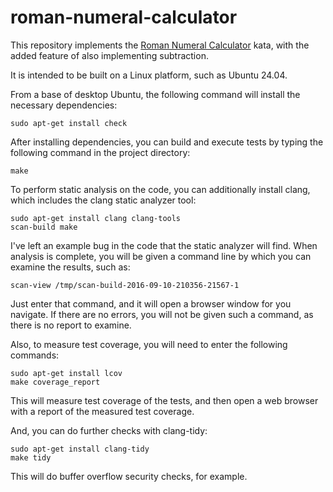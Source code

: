 # roman-numeral-calculator

This repository implements the
[Roman Numeral Calculator](http://codingdojo.org/cgi-bin/index.pl?KataRomanCalculator) kata,
with the added feature of also implementing subtraction.

It is intended to be built on a Linux platform, such as Ubuntu 24.04.

From a base of desktop Ubuntu, the following command will install the necessary dependencies:

```
sudo apt-get install check
```

After installing dependencies, you can build and execute tests by typing the following command
in the project directory:

```
make
```

To perform static analysis on the code, you can additionally install clang, which includes the
clang static analyzer tool:

```
sudo apt-get install clang clang-tools
scan-build make
```

I've left an example bug in the code that the static analyzer will find.  When analysis is complete,
you will be given a command line by which you can examine the results, such as:

```
scan-view /tmp/scan-build-2016-09-10-210356-21567-1
```

Just enter that command, and it will open a browser window for you navigate.  If there are no errors,
you will not be given such a command, as there is no report to examine.

Also, to measure test coverage, you will need to enter the following commands:

```
sudo apt-get install lcov
make coverage_report
```

This will measure test coverage of the tests, and then open a web browser with a report of the
measured test coverage.


And, you can do further checks with clang-tidy:

```
sudo apt-get install clang-tidy
make tidy
```

This will do buffer overflow security checks, for example.
